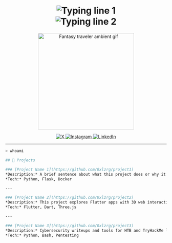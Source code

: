 <h1 align="center" style="line-height: 1.2;">
  <img src="https://readme-typing-svg.demolab.com?font=Fira+Code&size=20&pause=1300&color=F77F00&center=true&vCenter=true&width=435&lines=I'm+0xlzrg" alt="Typing line 1" />
  <br/>
  <img src="https://readme-typing-svg.demolab.com?font=Fira+Code&size=22&pause=1200&color=F77F00&center=true&vCenter=true&width=435&lines=Computer+Engineering+Student" alt="Typing line 2" />
</h1>


<p align="center">
  <img src="https://i.gifer.com/6vIk.gif" width="300" alt="Fantasy traveler ambient gif" />
</p>


<p align="center">
  <a href="https://x.com/0xlzrg" target="_blank">
    <img src="https://img.icons8.com/ios-filled/40/ffffff/x.png" title="X" />
  </a>
  <a href="https://instagram.com/0xlzrg" target="_blank">
    <img src="https://img.icons8.com/ios-filled/40/E4405F/instagram-new--v1.png" title="Instagram" />
  </a>
  <a href="https://linkedin.com/in/0xlzrg" target="_blank">
    <img src="https://img.icons8.com/ios-filled/40/0077B5/linkedin.png" title="LinkedIn" />
  </a>
</p>


---

```bash
> whoami

## 🚀 Projects

### [Project Name 1](https://github.com/0xlzrg/project1)
*Description:* A brief sentence about what this project does or why it’s cool.  
*Tech:* Python, Flask, Docker  

---

### [Project Name 2](https://github.com/0xlzrg/project2)
*Description:* This project explores Flutter apps with 3D web interaction.  
*Tech:* Flutter, Dart, Three.js  

---

### [Project Name 3](https://github.com/0xlzrg/project3)
*Description:* Cybersecurity writeups and tools for HTB and TryHackMe labs.  
*Tech:* Python, Bash, Pentesting

